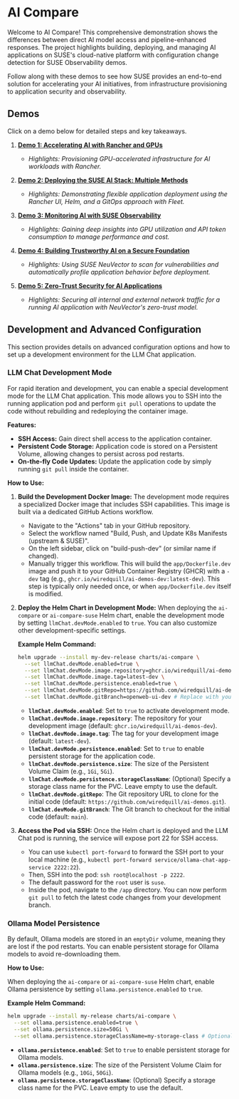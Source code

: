 # AI Compare

Welcome to AI Compare! This comprehensive demonstration shows the differences between direct AI model access and pipeline-enhanced responses. The project highlights building, deploying, and managing AI applications on SUSE's cloud-native platform with configuration change detection for SUSE Observability demos.

Follow along with these demos to see how SUSE provides an end-to-end solution for accelerating your AI initiatives, from infrastructure provisioning to application security and observability.

## Demos

Click on a demo below for detailed steps and key takeaways.

1.  [**Demo 1: Accelerating AI with Rancher and GPUs**](./demo-1.md)
    * *Highlights: Provisioning GPU-accelerated infrastructure for AI workloads with Rancher.*

2.  [**Demo 2: Deploying the SUSE AI Stack: Multiple Methods**](./demo-2.md)
    * *Highlights: Demonstrating flexible application deployment using the Rancher UI, Helm, and a GitOps approach with Fleet.*

3.  [**Demo 3: Monitoring AI with SUSE Observability**](./demo-3.md)
    * *Highlights: Gaining deep insights into GPU utilization and API token consumption to manage performance and cost.*

4.  [**Demo 4: Building Trustworthy AI on a Secure Foundation**](./demo-4.md)
    * *Highlights: Using SUSE NeuVector to scan for vulnerabilities and automatically profile application behavior before deployment.*

5.  [**Demo 5: Zero-Trust Security for AI Applications**](./demo-5.md)
    * *Highlights: Securing all internal and external network traffic for a running AI application with NeuVector's zero-trust model.*

## Development and Advanced Configuration

This section provides details on advanced configuration options and how to set up a development environment for the LLM Chat application.

### LLM Chat Development Mode

For rapid iteration and development, you can enable a special development mode for the LLM Chat application. This mode allows you to SSH into the running application pod and perform `git pull` operations to update the code without rebuilding and redeploying the container image.

**Features:**
-   **SSH Access:** Gain direct shell access to the application container.
-   **Persistent Code Storage:** Application code is stored on a Persistent Volume, allowing changes to persist across pod restarts.
-   **On-the-fly Code Updates:** Update the application code by simply running `git pull` inside the container.

**How to Use:**

1.  **Build the Development Docker Image:**
    The development mode requires a specialized Docker image that includes SSH capabilities. This image is built via a dedicated GitHub Actions workflow.
    *   Navigate to the "Actions" tab in your GitHub repository.
    *   Select the workflow named "Build, Push, and Update K8s Manifests (upstream & SUSE)".
    *   On the left sidebar, click on "build-push-dev" (or similar name if changed).
    *   Manually trigger this workflow. This will build the `app/Dockerfile.dev` image and push it to your GitHub Container Registry (GHCR) with a `-dev` tag (e.g., `ghcr.io/wiredquill/ai-demos-dev:latest-dev`). This step is typically only needed once, or when `app/Dockerfile.dev` itself is modified.

2.  **Deploy the Helm Chart in Development Mode:**
    When deploying the `ai-compare` or `ai-compare-suse` Helm chart, enable the development mode by setting `llmChat.devMode.enabled` to `true`. You can also customize other development-specific settings.

    **Example Helm Command:**
    ```bash
    helm upgrade --install my-dev-release charts/ai-compare \
      --set llmChat.devMode.enabled=true \
      --set llmChat.devMode.image.repository=ghcr.io/wiredquill/ai-demos-dev \
      --set llmChat.devMode.image.tag=latest-dev \
      --set llmChat.devMode.persistence.enabled=true \
      --set llmChat.devMode.gitRepo=https://github.com/wiredquill/ai-demos.git \
      --set llmChat.devMode.gitBranch=openweb-ui-dev # Replace with your development branch
    ```
    *   **`llmChat.devMode.enabled`**: Set to `true` to activate development mode.
    *   **`llmChat.devMode.image.repository`**: The repository for your development image (default: `ghcr.io/wiredquill/ai-demos-dev`).
    *   **`llmChat.devMode.image.tag`**: The tag for your development image (default: `latest-dev`).
    *   **`llmChat.devMode.persistence.enabled`**: Set to `true` to enable persistent storage for the application code.
    *   **`llmChat.devMode.persistence.size`**: The size of the Persistent Volume Claim (e.g., `1Gi`, `5Gi`).
    *   **`llmChat.devMode.persistence.storageClassName`**: (Optional) Specify a storage class name for the PVC. Leave empty to use the default.
    *   **`llmChat.devMode.gitRepo`**: The Git repository URL to clone for the initial code (default: `https://github.com/wiredquill/ai-demos.git`).
    *   **`llmChat.devMode.gitBranch`**: The Git branch to checkout for the initial code (default: `main`).

3.  **Access the Pod via SSH:**
    Once the Helm chart is deployed and the LLM Chat pod is running, the service will expose port 22 for SSH access.
    *   You can use `kubectl port-forward` to forward the SSH port to your local machine (e.g., `kubectl port-forward service/ollama-chat-app-service 2222:22`).
    *   Then, SSH into the pod: `ssh root@localhost -p 2222`.
    *   The default password for the `root` user is `suse`.
    *   Inside the pod, navigate to the `/app` directory. You can now perform `git pull` to fetch the latest code changes from your development branch.

### Ollama Model Persistence

By default, Ollama models are stored in an `emptyDir` volume, meaning they are lost if the pod restarts. You can enable persistent storage for Ollama models to avoid re-downloading them.

**How to Use:**

When deploying the `ai-compare` or `ai-compare-suse` Helm chart, enable Ollama persistence by setting `ollama.persistence.enabled` to `true`.

**Example Helm Command:**
```bash
helm upgrade --install my-release charts/ai-compare \
  --set ollama.persistence.enabled=true \
  --set ollama.persistence.size=50Gi \
  --set ollama.persistence.storageClassName=my-storage-class # Optional
```
*   **`ollama.persistence.enabled`**: Set to `true` to enable persistent storage for Ollama models.
*   **`ollama.persistence.size`**: The size of the Persistent Volume Claim for Ollama models (e.g., `10Gi`, `50Gi`).
*   **`ollama.persistence.storageClassName`**: (Optional) Specify a storage class name for the PVC. Leave empty to use the default.